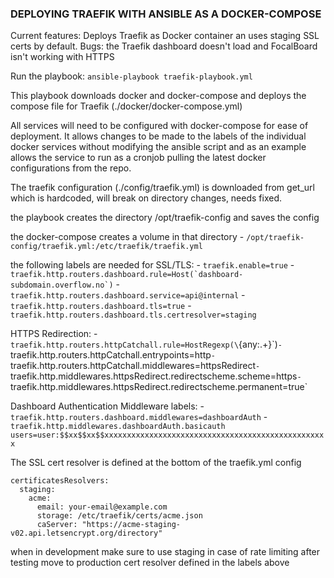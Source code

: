 ### DEPLOYING TRAEFIK WITH ANSIBLE AS A DOCKER-COMPOSE

Current features: Deploys Traefik as Docker container an uses staging SSL certs by default.
Bugs: the Traefik dashboard doesn't load and FocalBoard isn't working with HTTPS

Run the playbook: `ansible-playbook traefik-playbook.yml`

This playbook downloads docker and docker-compose and deploys the compose file for Traefik (./docker/docker-compose.yml)

All services will need to be configured with docker-compose for ease of deployment. It allows changes to be made to the labels of the individual docker services without modifying the ansible script and as an example allows the service to run as a cronjob pulling the latest docker configurations from the repo.

The traefik configuration (./config/traefik.yml) is downloaded from get_url which is hardcoded, will break on directory changes, needs fixed.

the playbook creates the directory /opt/traefik-config and saves the config

the docker-compose creates a volume in that directory 
      - `/opt/traefik-config/traefik.yml:/etc/traefik/traefik.yml`

the following labels are needed for SSL/TLS:
    - `traefik.enable=true`
      - ``traefik.http.routers.dashboard.rule=Host(`dashboard-subdomain.overflow.no`)``
      - `traefik.http.routers.dashboard.service=api@internal`
      - `traefik.http.routers.dashboard.tls=true`
      - `traefik.http.routers.dashboard.tls.certresolver=staging`

HTTPS Redirection:
      - `traefik.http.routers.httpCatchall.rule=HostRegexp(\`{any:.+}\`)`
      - `traefik.http.routers.httpCatchall.entrypoints=http`
      - `traefik.http.routers.httpCatchall.middlewares=httpsRedirect`
      - `traefik.http.middlewares.httpsRedirect.redirectscheme.scheme=https`
      - `traefik.http.middlewares.httpsRedirect.redirectscheme.permanent=true`
    
Dashboard Authentication Middleware labels:
      - `traefik.http.routers.dashboard.middlewares=dashboardAuth`
      - `traefik.http.middlewares.dashboardAuth.basicauth users=user:$$xx$$xx$$xxxxxxxxxxxxxxxxxxxxxxxxxxxxxxxxxxxxxxxxxxxxxxxxxx`



The SSL cert resolver is defined at the bottom of the traefik.yml config
```
certificatesResolvers:
  staging:
    acme:
      email: your-email@example.com
      storage: /etc/traefik/certs/acme.json
      caServer: "https://acme-staging-v02.api.letsencrypt.org/directory"
```
when in development make sure to use staging in case of rate limiting
after testing move to production cert resolver defined in the labels above
